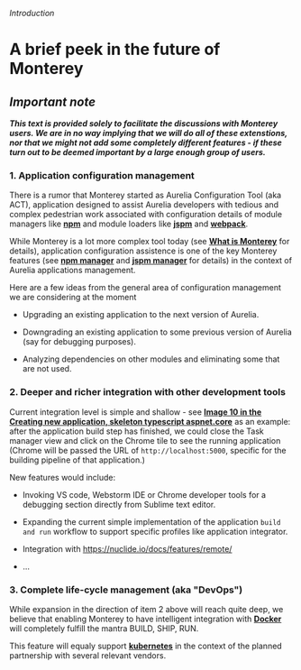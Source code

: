 _Introduction_
# A brief peek in the future of Monterey
## _Important note_
___This text is provided solely to facilitate the discussions with Monterey users. We are in no way implying that we will do all of these extenstions, nor that we might not add some completely different features - if these turn out to be deemed important by a large enough group of users.___

### 1. Application configuration management
There is a rumor that Monterey started as Aurelia Configuration Tool (aka ACT), application designed to assist Aurelia developers with tedious and complex pedestrian work associated with configuration details of module managers like **[npm](https://www.npmjs.com/)** and module loaders like **[jspm](http://jspm.io/)** and **[webpack](http://webpack.github.io/docs/)**.

While Monterey is a lot more complex tool today (see **[What is Monterey](../introduction/what_is_monterey.html)** for details), application configuration assistence is one of the key Monterey features (see **[npm manager](../features/npm_manager.html)** and **[jspm manager](../features/jspm_manager.html)** for details) in the context of Aurelia applications management.

Here are a few ideas from the general area of configuration management we are considering at the moment

- Upgrading an existing application to the next version of Aurelia.

- Downgrading an existing application to some previous version of Aurelia (say for debugging purposes).

- Analyzing dependencies on other modules and eliminating some that are not used.

### 2. Deeper and richer integration with other development tools
Current integration level is simple and shallow - see **[Image 10 in the Creating new application, skeleton typescript aspnet.core](../creating_new_application/skeleton-typescript-aspnetcore.html)** as an example: after the application build step has finished, we could close the Task manager view and click on the Chrome tile to see the running application (Chrome will be passed the URL of `http://localhost:5000`, specific for the building pipeline of that application.)

New features would include:

- Invoking VS code, Webstorm IDE or Chrome developer tools for a debugging section directly from Sublime text editor.

- Expanding the current simple implementation of the application `build and run` workflow to support specific profiles like application integrator.

- Integration with https://nuclide.io/docs/features/remote/
- ...

### 3. Complete life-cycle management (aka "DevOps")

While expansion in the direction of item 2 above will reach quite deep, we believe that enabling Monterey to have intelligent integration with **[Docker](https://www.docker.com/)** will completely fulfill the mantra BUILD, SHIP, RUN. 

This feature will equaly support **[kubernetes](http://kubernetes.io/)** in the context of the planned partnership with several relevant vendors.




